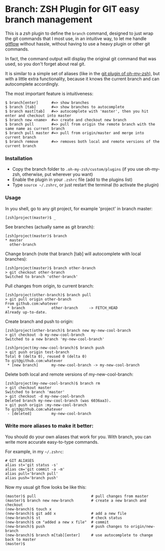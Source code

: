 # Branch: ZSH Plugin for GIT easy branch management

This is a *zsh* plugin to define the `branch` command, designed to just wrap the git commands that I most use, in an intuitive way, to let me handle [gitflow](https://github.com/nvie/gitflow) without hassle, without having to use a heavy plugin or other git commands.

In fact, the command output will display the original git command that was used, so you don't forget about real git.

It is similar to a simple set of aliases (like in the [git plugin of oh-my-zsh](https://github.com/robbyrussell/oh-my-zsh/blob/master/plugins/git/git.plugin.zsh)), but with a little extra functionality, because it knows the current branch and can autocomplete accordingly.

The most important feature is intuitiveness:

    $ branch[enter]      #=> show branches
    $ branch [tab]       #=> show branches to autocomplete
    $ branch mast[tab]   #=> autocomplete with 'master', then you hit enter and checkout into master
    $ branch new <name>  #=> create and checkout new branch
    $ branch pull        #=> pull from origin the remote branch with the same name as current branch
    $ branch pull master #=> pull from origin/master and merge into current branch
    $ branch remove      #=> removes both local and remote versions of the current branch


### Installation

  * Copy the branch folder to `.oh-my-zsh/custom/plugins` (if you use oh-my-zsh, otherwise, put wherever you want)
  * Enable the plugin in your `.zshrc` file (add to the plugins list)
  * Type `source ~/.zshrc`, or just restart the terminal (to activate the plugin)


### Usage

In you shell, go to any git project, for example 'project' in branch master:

    [zsh]project(master)$ _

See branches (actually same as git branch):

    [zsh]project(master)$ branch
    * master
      other-branch

Change branch (note that branch [tab] will autocomplete with local branches):

    [zsh]project(master)$ branch other-branch
    > git checkout other-branch
    Switched to branch 'other-branch'

Pull changes from origin, to current branch:

    [zsh]project(other-branch)$ branch pull
    > git pull origin other-branch
    From github.com:whatever
     * branch            other-branch     -> FETCH_HEAD
    Already up-to-date.

Create branch and push to origin:

    [zsh]project(other-branch)$ branch new my-new-cool-branch
    > git checkout -b my-new-cool-branch
    Switched to a new branch 'my-new-cool-branch'

    [zsh]project(my-new-cool-branch)$ branch push
    > git push origin test-branch
    Total 0 (delta 0), reused 0 (delta 0)
    To git@github.com:whatever
     * [new branch]      my-new-cool-branch -> my-new-cool-branch

Delete both local and remote versions of my-new-cool-branch:

    [zsh]project(my-new-cool-branch)$ branch rm
    > git checkout master
    Switched to branch 'master'
    > git checkout -d my-new-cool-branch
    Deleted branch my-new-cool-branch (was 6036aa3).
    > git push origin :my-new-cool-branch
    To git@github.com:whatever
     - [deleted]         my-new-cool-branch


### Write more aliases to make it better:

You should do your own aliases that work for you. With branch, you can write more accurate easy-to-type commands.

For example, in my `~/.zshrc`:

    # GIT ALIASES
    alias st='git status -s'
    alias cm='git commit -a -m'
    alias pull='branch pull'
    alias push='branch push'

Now my usual git flow looks be like this:

    (master)$ pull                         # pull changes from master
    (master)$ branch new new-branch        # create a new branch and checkout
    (new-branch)$ touch x
    (new-branch)$ git add x                # add a new file
    (new-branch)$ st                       # check status
    (new-branch)$ cm "added a new x file"  # commit
    (new-branch)$ push                     # push changes to origin/new-branch
    (new-branch)$ branch m[tab][enter]     # use autocomplete to change back to master
    (master)$
